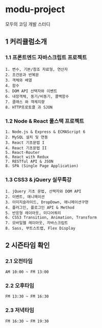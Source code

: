 # modu-project
모두의 코딩 개발 스터디

## 1 커리큘럼소개
### 1.1 프론트엔드 자바스크립트 프로젝트
```
1. 변수, 기본/참조 자료형, 연산자
2. 조건문과 반복문
3. 객체와 배열
4. 함수
5. DOM API 선택자와 이벤트
6. 내장객체, 동기/비동기, 콜백함수
7. 클래스 와 객체지향
8. HTTP프로토콜 과 SJON
```
### 1.2 Node & React 풀스택 프로젝트
```
1. Node.js & Express & ECMAScript 6
2. MySQL 설치 및 연동
3. React 기초문법 I
4. React 기초문법 II
5. React-Router
6. React with Redux
7. RESTful API & JSON
8. SPA (Single Page Application)
```
### 1.3 CSS3 & jQuery 실무특강
```
1. jQuery 기초 문법, 선택자와 DOM API
2. 이벤트, 애니메이션
3. 이미지슬라이드, DropDown, 애니메이션구현
4. 플러그인, 플로그인 API & Method
5. 반응형 레이아웃, 미디어쿼리
6. CSS3 Transition, Animation, Transform
7. 모바일웹 레이아웃, 자바스크립트
8. Sass, 부트스트랩, Flex Display
```
  
## 2 시즌타임 확인
### 2.1 오전타임
```
AM 10:00 ~ FM 13:00
```
### 2.2 오후타임
```
FM 13:30 ~ FM 16:30
```
### 2.3 저녁타임
```
FM 16:30 ~ FM 19:30
```
